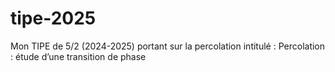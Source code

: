 # tipe-2025
Mon TIPE de 5/2 (2024-2025) portant sur la percolation intitulé : Percolation : étude d’une transition de phase 
